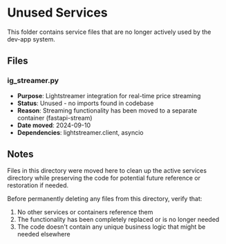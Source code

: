 # Unused Services

This folder contains service files that are no longer actively used by the dev-app system.

## Files

### ig_streamer.py
- **Purpose**: Lightstreamer integration for real-time price streaming
- **Status**: Unused - no imports found in codebase
- **Reason**: Streaming functionality has been moved to a separate container (fastapi-stream)
- **Date moved**: 2024-09-10
- **Dependencies**: lightstreamer.client, asyncio

## Notes

Files in this directory were moved here to clean up the active services directory while preserving the code for potential future reference or restoration if needed.

Before permanently deleting any files from this directory, verify that:
1. No other services or containers reference them
2. The functionality has been completely replaced or is no longer needed
3. The code doesn't contain any unique business logic that might be needed elsewhere